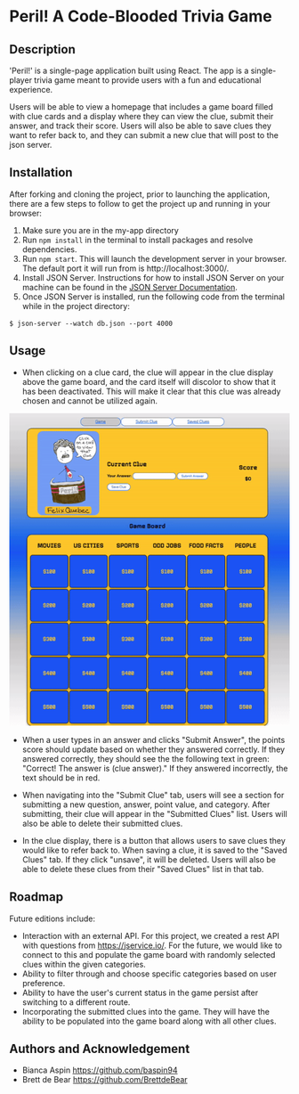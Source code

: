 # Peril! A Code-Blooded Trivia Game
## Description
'Peril!' is a single-page application built using React. The app is a single-player trivia game meant to provide users with a fun and educational experience.

Users will be able to view a homepage that includes a game board filled with clue cards and a display where they can view the clue, submit their answer, and track their score. Users will also be able to save clues they want to refer back to, and they can submit a new clue that will post to the json server. 

## Installation
After forking and cloning the project, prior to launching the application, there are a few steps to follow to get the project up and running in your browser:
1. Make sure you are in the my-app directory
2. Run `npm install` in the terminal to install packages and resolve dependencies.
3. Run `npm start`. This will launch the development server in your browser. The default port it will run from is http://localhost:3000/.
4. Install JSON Server. Instructions for how to install JSON Server on your machine can be found in the [JSON Server Documentation](https://www.npmjs.com/package/json-server).
5. Once JSON Server is installed, run the following code from the terminal while in the project directory:
```
$ json-server --watch db.json --port 4000
```

## Usage
- When clicking on a clue card, the clue will appear in the clue display above the game board, and the card itself will discolor to show that it has been deactivated. This will make it clear that this clue was already chosen and cannot be utilized again.

![](01_AnswerQuestionCorrectly.gif)

- When a user types in an answer and clicks "Submit Answer", the points score should update based on whether they answered correctly. If they answered correctly, they should see the the following text in green: "Correct! The answer is (clue answer)." If they answered incorrectly, the text should be in red.

- When navigating into the "Submit Clue" tab, users will see a section for submitting a new question, answer, point value, and category. After submitting, their clue will appear in the "Submitted Clues" list. Users will also be able to delete their submitted clues.

- In the clue display, there is a button that allows users to save clues they would like to refer back to. When saving a clue, it is saved to the "Saved Clues" tab. If they click "unsave", it will be deleted. Users will also be able to delete these clues from their "Saved Clues" list in that tab.


## Roadmap
Future editions include:
- Interaction with an external API. For this project, we created a rest API with questions from https://jservice.io/. For the future, we would like to connect to this and populate the game board with randomly selected clues within the given categories.
- Ability to filter through and choose specific categories based on user preference.
- Ability to have the user's current status in the game persist after switching to a different route.
- Incorporating the submitted clues into the game. They will have the ability to be populated into the game board along with all other clues.

## Authors and Acknowledgement
- Bianca Aspin https://github.com/baspin94
- Brett de Bear https://github.com/BrettdeBear